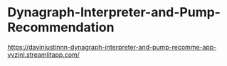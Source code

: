 # Dynagraph-Interpreter-and-Pump-Recommendation

https://davinjustinnn-dynagraph-interpreter-and-pump-recomme-app-vvzjnl.streamlitapp.com/

